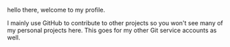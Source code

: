 hello there, welcome to my profile.

I mainly use GitHub to contribute to other projects so you won't see many of my personal projects here. This goes for my other Git service accounts as well.
